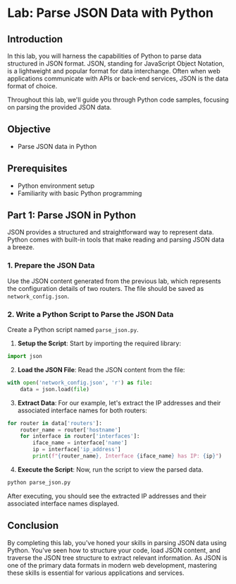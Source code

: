 # Lab: Parse JSON Data with Python

## Introduction

In this lab, you will harness the capabilities of Python to parse data structured in JSON format. JSON, standing for JavaScript Object Notation, is a lightweight and popular format for data interchange. Often when web applications communicate with APIs or back-end services, JSON is the data format of choice.

Throughout this lab, we'll guide you through Python code samples, focusing on parsing the provided JSON data.

## Objective

- Parse JSON data in Python

## Prerequisites

- Python environment setup
- Familiarity with basic Python programming

## Part 1: Parse JSON in Python

JSON provides a structured and straightforward way to represent data. Python comes with built-in tools that make reading and parsing JSON data a breeze.

### 1. Prepare the JSON Data

Use the JSON content generated from the previous lab, which represents the configuration details of two routers. The file should be saved as `network_config.json`.

### 2. Write a Python Script to Parse the JSON Data

Create a Python script named `parse_json.py`.

1. **Setup the Script**: Start by importing the required library:

```python
import json
```

2. **Load the JSON File**: Read the JSON content from the file:

```python
with open('network_config.json', 'r') as file:
    data = json.load(file)
```

3. **Extract Data**: For our example, let's extract the IP addresses and their associated interface names for both routers:

```python
for router in data['routers']:
    router_name = router['hostname']
    for interface in router['interfaces']:
        iface_name = interface['name']
        ip = interface['ip_address']
        print(f"{router_name}, Interface {iface_name} has IP: {ip}")
```

4. **Execute the Script**: Now, run the script to view the parsed data.

```bash
python parse_json.py
```

After executing, you should see the extracted IP addresses and their associated interface names displayed.

## Conclusion

By completing this lab, you've honed your skills in parsing JSON data using Python. You've seen how to structure your code, load JSON content, and traverse the JSON tree structure to extract relevant information. As JSON is one of the primary data formats in modern web development, mastering these skills is essential for various applications and services.